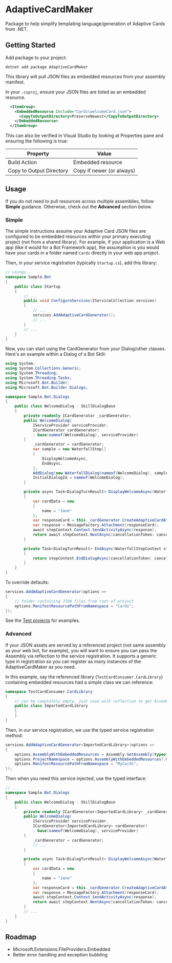 # AdaptiveCardMaker

Package to help simplify templating language/generation of Adaptive Cards from .NET.

## Getting Started

Add package to your project:

```pwsh
dotnet add package AdaptiveCardMaker
```

This library will pull JSON files as embedded resources from your assembly manifest. 

In your `.csproj`, ensure your JSON files are listed as an embedded resource. 

```xml
  <ItemGroup>
    <EmbeddedResource Include="Cards\welcomeCard.json">
      <CopyToOutputDirectory>PreserveNewest</CopyToOutputDirectory>
    </EmbeddedResource>
  </ItemGroup>
```

This 
can also be verified in Visual Studio by looking at Properties pane and ensuring 
the following is true:

| Property                 | Value                        |
| ------------------------ | ---------------------------- |
| Build Action             | Embedded resource            |
| Copy to Output Directory | Copy if newer (or always)    |

## Usage

If you do not need to pull resources across multiple assemblies, follow **Simple** guidance. 
Otherwise, check out the **Advanced** section below. 

### Simple

The simple instructions assume your Adaptive Card JSON files are configured to be 
embedded resources within your primary executing project (not from a shared library). 
For example, if your application is a Web app (like it would for a Bot Framework app), 
the assumption is you would have your cards in a folder named `Cards` directly in 
your web app project. 

Then, in your service registration (typically `Startup.cs`), add this library:

```csharp
// usings...
namespace Sample.Bot
{
    public class Startup
    {
        // ...
        public void ConfigureServices(IServiceCollection services)
        {
            // ...
            services.AddAdaptiveCardGenerator();
            // ...
        }
        // ...
    }
}

```

Now, you can start using the CardGenerator from your Dialog/other classes. Here's an example 
within a Dialog of a Bot Skill:

```csharp
using System;
using System.Collections.Generic;
using System.Threading;
using System.Threading.Tasks;
using Microsoft.Bot.Builder;
using Microsoft.Bot.Builder.Dialogs;

namespace Sample.Bot.Dialogs
{
    public class WelcomeDialog : SkillDialogBase
    {
        private readonly ICardGenerator _cardGenerator;
        public WelcomeDialog(
            IServiceProvider serviceProvider,
            ICardGenerator cardGenerator)
            : base(nameof(WelcomeDialog), serviceProvider)
        {
            _cardGenerator = cardGenerator;
            var sample = new WaterfallStep[]
            {
                DisplayWelcomeAsync,
                EndAsync,
            };
            AddDialog(new WaterfallDialog(nameof(WelcomeDialog), sample));
            InitialDialogId = nameof(WelcomeDialog);
        }

        private async Task<DialogTurnResult> DisplayWelcomeAsync(WaterfallStepContext stepContext, CancellationToken cancellationToken)
        {
            var cardData = new
            {
                name = "Jane"
            };
            var responseCard = this._cardGenerator.CreateAdaptiveCardAttachment("welcomeCard", cardData);
            var response = MessageFactory.Attachment(responseCard);
            await stepContext.Context.SendActivityAsync(response);
            return await stepContext.NextAsync(cancellationToken: cancellationToken);
        }

        private Task<DialogTurnResult> EndAsync(WaterfallStepContext stepContext, CancellationToken cancellationToken)
        {
            return stepContext.EndDialogAsync(cancellationToken: cancellationToken);
        }
    }
}
```

To override defaults:

```csharp
services.AddAdaptiveCardGenerator(options =>
{
    // folder containing JSON files from root of project
    options.ManifestResourcePathFromNamespace = "Cards";
});
```

See the [Test projects](https://github.com/mitch-b/adaptivecardmaker-dotnet/tree/master/src/Tests) for examples.

### Advanced

If your JSON assets are served by a referenced project (not same assembly as your web bot, for example), 
you will want to ensure you can pass the Assembly via reflection to the service registration. It 
supports a generic type in registration so you can register as many instances of the AdaptiveCardMaker 
as you need.

In this example, say the referenced library (`TestCardConsumer.CardLibrary`) containing 
embedded resources had a simple class we can reference:

```csharp
namespace TestCardConsumer.CardLibrary
{
    // can be completely empty, just used with reflection to get Assembly by type
    public class ImportedCardLibrary
    {
    }
}

```

Then, in our service registration, we use the typed service registration method:

```csharp
services.AddAdaptiveCardGenerator<ImportedCardLibrary>(options =>
{
    options.AssemblyWithEmbeddedResources = Assembly.GetAssembly(typeof(ImportedCardLibrary));
    options.ProjectNamespace = options.AssemblyWithEmbeddedResources?.GetName()?.Name;
    options.ManifestResourcePathFromNamespace = "MyCards";
});
```

Then when you need this service injected, use the typed interface:

```csharp
// ...
namespace Sample.Bot.Dialogs
{
    public class WelcomeDialog : SkillDialogBase
    {
        private readonly ICardGenerator<ImportedCardLibrary> _cardGenerator;
        public WelcomeDialog(
            IServiceProvider serviceProvider,
            ICardGenerator<ImportedCardLibrary> cardGenerator)
            : base(nameof(WelcomeDialog), serviceProvider)
        {
            _cardGenerator = cardGenerator;
            // ...
        }

        private async Task<DialogTurnResult> DisplayWelcomeAsync(WaterfallStepContext stepContext, CancellationToken cancellationToken)
        {
            var cardData = new
            {
                name = "Jane"
            };
            var responseCard = this._cardGenerator.CreateAdaptiveCardAttachment("welcomeCard", cardData);
            var response = MessageFactory.Attachment(responseCard);
            await stepContext.Context.SendActivityAsync(response);
            return await stepContext.NextAsync(cancellationToken: cancellationToken);
        }
        // ...
    }
}
```

## Roadmap

* Microsoft.Extensions.FileProviders.Embedded
* Better error handling and exception bubbling